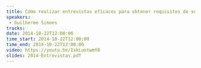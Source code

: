 ```yaml
---
title: Cómo realizar entrevistas eficaces para obtener requisitos de software
speakers:
 - Guilherme Simoes
tracks:
date: 2014-10-22T12:00:00
time_start: 2014-10-22T12:00:00
time_end: 2014-10-22T12:00:00
video: https://youtu.be/IxkLuotwmY8
slides: 2014-Entrevistas.pdf
---
```


